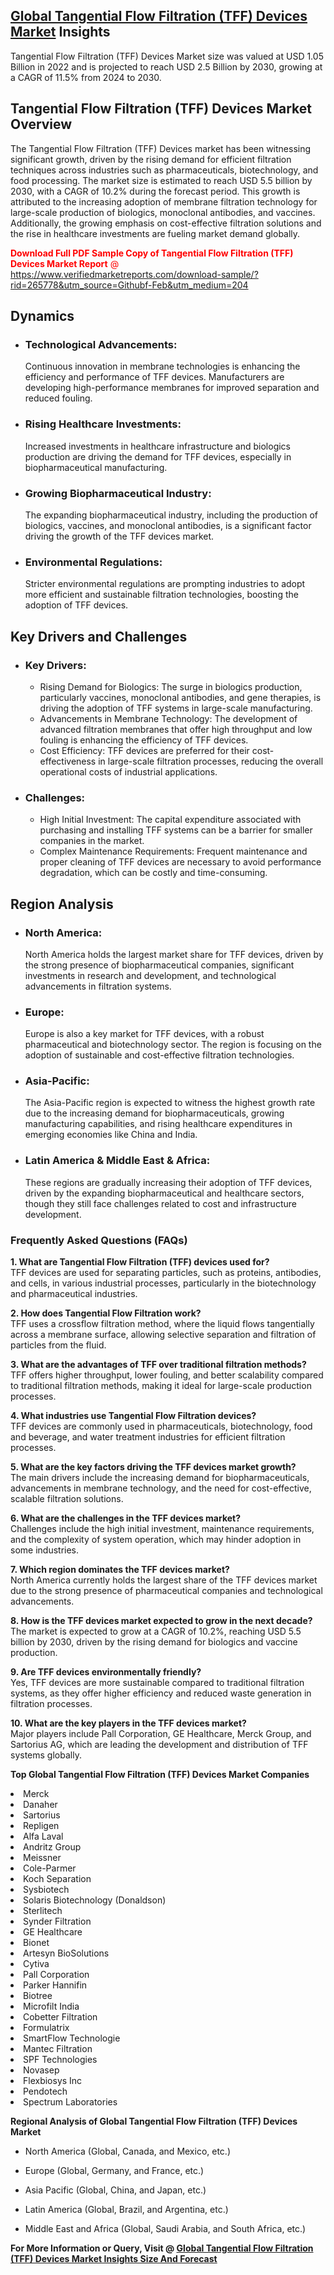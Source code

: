 <h2><a href="https://www.verifiedmarketreports.com/download-sample/?rid=265778&amp;utm_source=Githubf&amp;utm_medium=204" target="_blank">Global Tangential Flow Filtration (TFF) Devices Market</a> Insights</h2><p>Tangential Flow Filtration (TFF) Devices Market size was valued at USD 1.05 Billion in 2022 and is projected to reach USD 2.5 Billion by 2030, growing at a CAGR of 11.5% from 2024 to 2030.</p><p> <h2>Tangential Flow Filtration (TFF) Devices Market Overview</h2> <p>The Tangential Flow Filtration (TFF) Devices market has been witnessing significant growth, driven by the rising demand for efficient filtration techniques across industries such as pharmaceuticals, biotechnology, and food processing. The market size is estimated to reach USD 5.5 billion by 2030, with a CAGR of 10.2% during the forecast period. This growth is attributed to the increasing adoption of membrane filtration technology for large-scale production of biologics, monoclonal antibodies, and vaccines. Additionally, the growing emphasis on cost-effective filtration solutions and the rise in healthcare investments are fueling market demand globally.</p> <p><p><span class=""><span style="color: #ff0000;"><strong>Download Full PDF Sample Copy of Tangential Flow Filtration (TFF) Devices Market Report</strong> @ </span><a href="https://www.verifiedmarketreports.com/download-sample/?rid=265778&amp;utm_source=Githubf-Feb&amp;utm_medium=204" target="_blank">https://www.verifiedmarketreports.com/download-sample/?rid=265778&amp;utm_source=Githubf-Feb&amp;utm_medium=204</a></span></p></p> <h2>Dynamics</h2> <ul> <li><h3>Technological Advancements:</h3> Continuous innovation in membrane technologies is enhancing the efficiency and performance of TFF devices. Manufacturers are developing high-performance membranes for improved separation and reduced fouling.</li> <li><h3>Rising Healthcare Investments:</h3> Increased investments in healthcare infrastructure and biologics production are driving the demand for TFF devices, especially in biopharmaceutical manufacturing.</li> <li><h3>Growing Biopharmaceutical Industry:</h3> The expanding biopharmaceutical industry, including the production of biologics, vaccines, and monoclonal antibodies, is a significant factor driving the growth of the TFF devices market.</li> <li><h3>Environmental Regulations:</h3> Stricter environmental regulations are prompting industries to adopt more efficient and sustainable filtration technologies, boosting the adoption of TFF devices.</li> </ul> <h2>Key Drivers and Challenges</h2> <ul> <li><h3>Key Drivers:</h3> <ul> <li>Rising Demand for Biologics: The surge in biologics production, particularly vaccines, monoclonal antibodies, and gene therapies, is driving the adoption of TFF systems in large-scale manufacturing.</li> <li>Advancements in Membrane Technology: The development of advanced filtration membranes that offer high throughput and low fouling is enhancing the efficiency of TFF devices.</li> <li>Cost Efficiency: TFF devices are preferred for their cost-effectiveness in large-scale filtration processes, reducing the overall operational costs of industrial applications.</li> </ul> </li> <li><h3>Challenges:</h3> <ul> <li>High Initial Investment: The capital expenditure associated with purchasing and installing TFF systems can be a barrier for smaller companies in the market.</li> <li>Complex Maintenance Requirements: Frequent maintenance and proper cleaning of TFF devices are necessary to avoid performance degradation, which can be costly and time-consuming.</li> </ul> </li> </ul> <h2>Region Analysis</h2> <ul> <li><h3>North America:</h3> North America holds the largest market share for TFF devices, driven by the strong presence of biopharmaceutical companies, significant investments in research and development, and technological advancements in filtration systems.</li> <li><h3>Europe:</h3> Europe is also a key market for TFF devices, with a robust pharmaceutical and biotechnology sector. The region is focusing on the adoption of sustainable and cost-effective filtration technologies.</li> <li><h3>Asia-Pacific:</h3> The Asia-Pacific region is expected to witness the highest growth rate due to the increasing demand for biopharmaceuticals, growing manufacturing capabilities, and rising healthcare expenditures in emerging economies like China and India.</li> <li><h3>Latin America & Middle East & Africa:</h3> These regions are gradually increasing their adoption of TFF devices, driven by the expanding biopharmaceutical and healthcare sectors, though they still face challenges related to cost and infrastructure development.</li> </ul> <h3>Frequently Asked Questions (FAQs)</h3> <p><strong>1. What are Tangential Flow Filtration (TFF) devices used for?</strong><br> TFF devices are used for separating particles, such as proteins, antibodies, and cells, in various industrial processes, particularly in the biotechnology and pharmaceutical industries.</p> <p><strong>2. How does Tangential Flow Filtration work?</strong><br> TFF uses a crossflow filtration method, where the liquid flows tangentially across a membrane surface, allowing selective separation and filtration of particles from the fluid.</p> <p><strong>3. What are the advantages of TFF over traditional filtration methods?</strong><br> TFF offers higher throughput, lower fouling, and better scalability compared to traditional filtration methods, making it ideal for large-scale production processes.</p> <p><strong>4. What industries use Tangential Flow Filtration devices?</strong><br> TFF devices are commonly used in pharmaceuticals, biotechnology, food and beverage, and water treatment industries for efficient filtration processes.</p> <p><strong>5. What are the key factors driving the TFF devices market growth?</strong><br> The main drivers include the increasing demand for biopharmaceuticals, advancements in membrane technology, and the need for cost-effective, scalable filtration solutions.</p> <p><strong>6. What are the challenges in the TFF devices market?</strong><br> Challenges include the high initial investment, maintenance requirements, and the complexity of system operation, which may hinder adoption in some industries.</p> <p><strong>7. Which region dominates the TFF devices market?</strong><br> North America currently holds the largest share of the TFF devices market due to the strong presence of pharmaceutical companies and technological advancements.</p> <p><strong>8. How is the TFF devices market expected to grow in the next decade?</strong><br> The market is expected to grow at a CAGR of 10.2%, reaching USD 5.5 billion by 2030, driven by the rising demand for biologics and vaccine production.</p> <p><strong>9. Are TFF devices environmentally friendly?</strong><br> Yes, TFF devices are more sustainable compared to traditional filtration systems, as they offer higher efficiency and reduced waste generation in filtration processes.</p> <p><strong>10. What are the key players in the TFF devices market?</strong><br> Major players include Pall Corporation, GE Healthcare, Merck Group, and Sartorius AG, which are leading the development and distribution of TFF systems globally.</p> </p><p><strong>Top Global Tangential Flow Filtration (TFF) Devices Market Companies</strong></p><div data-test-id=""><p><li>Merck</li><li> Danaher</li><li> Sartorius</li><li> Repligen</li><li> Alfa Laval</li><li> Andritz Group</li><li> Meissner</li><li> Cole-Parmer</li><li> Koch Separation</li><li> Sysbiotech</li><li> Solaris Biotechnology (Donaldson)</li><li> Sterlitech</li><li> Synder Filtration</li><li> GE Healthcare</li><li> Bionet</li><li> Artesyn BioSolutions</li><li> Cytiva</li><li> Pall Corporation</li><li> Parker Hannifin</li><li> Biotree</li><li> Microfilt India</li><li> Cobetter Filtration</li><li> Formulatrix</li><li> SmartFlow Technologie</li><li> Mantec Filtration</li><li> SPF Technologies</li><li> Novasep</li><li> Flexbiosys Inc</li><li> Pendotech</li><li> Spectrum Laboratories</li></p><div><strong>Regional Analysis of&nbsp;Global Tangential Flow Filtration (TFF) Devices Market</strong></div><ul><li dir="ltr"><p dir="ltr">North America&nbsp;(Global, Canada, and Mexico, etc.)</p></li><li dir="ltr"><p dir="ltr">Europe (Global, Germany, and France, etc.)</p></li><li dir="ltr"><p dir="ltr">Asia Pacific&nbsp;(Global, China, and Japan, etc.)</p></li><li dir="ltr"><p dir="ltr">Latin America&nbsp;(Global, Brazil, and Argentina, etc.)</p></li><li dir="ltr">Middle East and Africa&nbsp;(Global, Saudi Arabia, and South Africa, etc.)</li></ul><p><strong>For More Information or Query, Visit @&nbsp;</strong><strong><a href="https://www.verifiedmarketreports.com/product/tangential-flow-filtration-tff-devices-market/?utm_source=Githubf&amp;utm_medium=204" target="_blank">Global Tangential Flow Filtration (TFF) Devices Market Insights Size And Forecast</a></strong></p></div>
